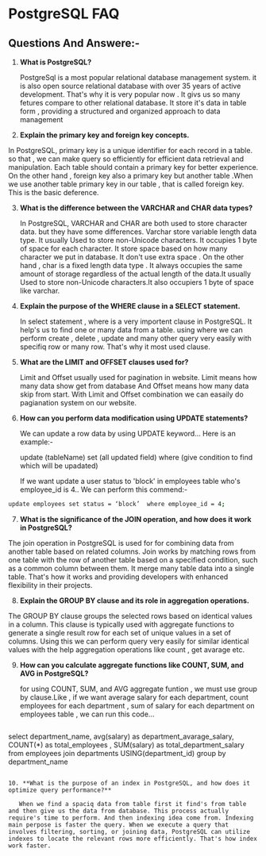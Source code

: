 # PostgreSQL FAQ

## Questions And Answere:-

1. **What is PostgreSQL?**

   PostgreSql is a most popular relational database management system. it is also open source relational database with over 35 years of active development. That's why it is very popular now . It givs us so many fetures compare to other relational database. It store it's data in table form , providing a structured and organized approach to data management


2. **Explain the primary key and foreign key concepts.**

  In PostgreSQL, primary key is a unique identifier for each record in a table. so that , we can make query so efficiently for efficient data retrieval and manipulation. Each table should contain a primary key for better experience. On the other hand , foreign key also a primary key but another table .When we use another table primary key in our table , that is called foreign key. This is the basic deference.

3. **What is the difference between the VARCHAR and CHAR data types?**

   In PostgreSQL, VARCHAR and CHAR are both used to store character data. but they have some differences. Varchar store  variable length data type. It usually  Used to store non-Unicode characters. It occupies 1 byte of space for each character. It store space based on how many character we put in database. It don't use extra space . On the other hand , char is a fixed length data type . It always occupies the same amount of storage regardless of the actual length of the data.It usually  Used to store non-Unicode characters.It also occupiers 1 byte of space like varchar.

4. **Explain the purpose of the WHERE clause in a SELECT statement.**

   In select statement , where is a very importent clause in PostgreSQL. It help's us to find one or many data from a table. using where we can perform create , delete , update and many other query very easily with specifiq row or many row. That's why it most used clause.

5. **What are the LIMIT and OFFSET clauses used for?**

   Limit and Offset usually  used for pagination in website. Limit means how many data show get from database And Offset means how many data skip from start. With Limit and Offset combination we can easaily do pagianation system on our website.

6. **How can you perform data modification using UPDATE statements?**

   We can update a row data by using UPDATE keyword... Here is an example:-

   update (tableName) set (all updated field)  where (give condition to find which will be upadated)

   If we want update a user status to 'block' in employees table who's employee_id is 4..
   We can perform this commend:-
   

```bash
update employees set status = ‘block’  where employee_id = 4;
```
7. **What is the significance of the JOIN operation, and how does it work in PostgreSQL?**

The join operation in PostgreSQL is used for for combining data from another table based on related columns. Join works by matching rows from one table with the row of another table based on a specified condition, such as a common column between them. It merge many table data into a single table. That's how it works and providing developers with enhanced flexibility in their projects.
   

8. **Explain the GROUP BY clause and its role in aggregation operations.**

The GROUP BY clause groups the selected rows based on identical values in a column. This clause is typically used with aggregate functions to generate a single result row for each set of unique values in a set of columns. Using this we can perform query very easily for similar identical values with the help aggregation operations like count , get avarage etc.

9. **How can you calculate aggregate functions like COUNT, SUM, and AVG in PostgreSQL?**

     for using COUNT, SUM, and AVG aggregate funtion , we must use group by clause.Like ,
      if we want average salary for each department, count employees for each department , sum of salary for each department  on employees table , we can run this code...

     ```bash
select department_name, avg(salary) as department_avarage_salary, COUNT(*) as total_employees , SUM(salary) as total_department_salary  from employees join departments USING(department_id) group by department_name
```

10. **What is the purpose of an index in PostgreSQL, and how does it optimize query performance?**

   When we find a spaciq data from table first it find's from table  and then give us the data from database. This process actually require's time to perform. And then indexing idea come from. Indexing main perpose is faster the query. When we execute a query that involves filtering, sorting, or joining data, PostgreSQL can utilize indexes to locate the relevant rows more efficiently. That's how index work faster. 



    
